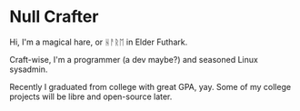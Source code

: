 # Null Crafter

Hi, I'm a magical hare, or ᚺᚨᚱᛖ in Elder Futhark.

Craft-wise, I'm a programmer (a dev maybe?) and seasoned Linux sysadmin.

Recently I graduated from college with great GPA, yay. Some of my college projects will be libre and open-source later.
